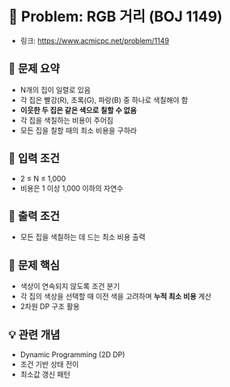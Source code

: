 # 🎨 Problem: RGB 거리 (BOJ 1149)

- 링크: https://www.acmicpc.net/problem/1149

## 📌 문제 요약

- N개의 집이 일렬로 있음
- 각 집은 빨강(R), 초록(G), 파랑(B) 중 하나로 색칠해야 함
- **이웃한 두 집은 같은 색으로 칠할 수 없음**
- 각 집을 색칠하는 비용이 주어짐
- 모든 집을 칠할 때의 최소 비용을 구하라

## 🔢 입력 조건

- 2 ≤ N ≤ 1,000
- 비용은 1 이상 1,000 이하의 자연수

## 🎯 출력 조건

- 모든 집을 색칠하는 데 드는 최소 비용 출력

## 🧠 문제 핵심

- 색상이 연속되지 않도록 조건 분기
- 각 집의 색상을 선택할 때 이전 색을 고려하며 **누적 최소 비용** 계산
- 2차원 DP 구조 활용

## 💡 관련 개념

- Dynamic Programming (2D DP)
- 조건 기반 상태 전이
- 최소값 갱신 패턴
